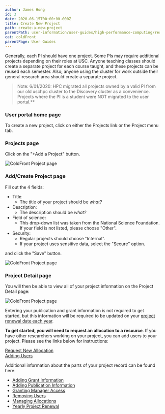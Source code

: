 ```yaml
---
author: James Hong
id: 3
date: 2020-06-15T00:00:00.000Z
title: Create New Project
path: create-a-new-project
parentPath: user-information/user-guides/high-performance-computing/research-computing-user-portal
cat: coldFront
parentPage: User Guides
---
```


Generally, each PI should have one project. Some PIs may require additional projects depending on their roles at USC. Anyone teaching classes should create a separate project for each course taught, and these projects can be reused each semester.  Also, anyone using the cluster for work outside their general research area should create a separate project.

> Note:  6/01/2020: HPC migrated all projects owned by a valid PI from our old uschpc cluster to the Discovery cluster as a convenience. Projects where the PI is a student were NOT migrated to the user portal.**

### User portal home page
To create a new project, click on either the Projects link or the Project menu tab.


### Projects page
Click on the "+Add a Project" button.  

![ColdFront Project page](/images/coldfront_project.png)

### Add/Create Project page
Fill out the 4 fields:
* Title:
  * The title of your project should be *what?*
* Description:
  * The description should be *what?*
* Field of science:
  * This drop-down list was taken from the National Science Foundation. If your field is not listed, please choose "Other".
* Security:
  * Regular projects should choose "Internal".
  * If your project uses sensitive data, select the "Secure" option.

and click the "Save" button.

![ColdFront Project page](/images/coldfront_addproject.gif)

### Project Detail page
You will then be able to view all of your project information on the Project Detail page:  

![ColdFront Project page](/images/coldfront_home.png)

Entering your publication and grant information is not required to get started, but this information will be required to be updated on your [project renewal date each year](yearly-project-renewal).

**To get started, you will need to request an allocation to a resource**. If you have other researchers working on your project, you can add users to your project. Please see the links below for instructions:  

[Request New Allocation](request-new-allocation)  
[Adding Users](adding-users-to-project-or-allocation)  

Additional information about the parts of your project record can be found here:
* [Adding Grant Information](managing-grant-information-in-project)
* [Adding Publication Information](managing-publication-information)
* [Granting Manager Access](granting-manager-access-to-project)
* [Removing Users](removing-users-from-project-or-allocation)
* [Managing Allocations](managing-allocations)
* [Yearly Project Renewal](yearly-project-renewal)